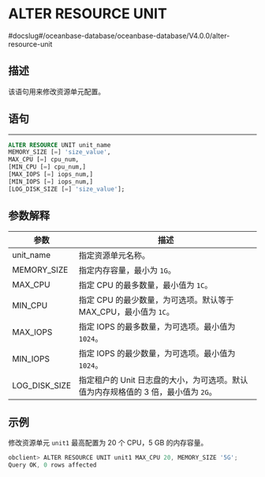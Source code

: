 # ALTER RESOURCE UNIT 

#docslug#/oceanbase-database/oceanbase-database/V4.0.0/alter-resource-unit


## 描述 


该语句用来修改资源单元配置。

## 语句 
-----------------------

```sql
ALTER RESOURCE UNIT unit_name 
MEMORY_SIZE [=] 'size_value',
MAX_CPU [=] cpu_num, 
[MIN_CPU [=] cpu_num,]
[MAX_IOPS [=] iops_num,]
[MIN_IOPS [=] iops_num,] 
[LOG_DISK_SIZE [=] 'size_value'];
```



## 参数解释 




|       参数        |                            描述                            |
|-----------------|----------------------------------------------------------|
| unit_name  | 指定资源单元名称。|
| MEMORY_SIZE  | 指定内存容量，最小为 `1G`。|
| MAX_CPU         | 指定 CPU 的最多数量，最小值为 `1C`。                                                       |
| MIN_CPU         | 指定 CPU 的最少数量，为可选项。默认等于 MAX_CPU，最小值为 `1C`。                                                       |
| MAX_IOPS        | 指定 IOPS 的最多数量，为可选项。最小值为 `1024`。                                       |
| MIN_IOPS        | 指定 IOPS 的最少数量，为可选项。最小值为 `1024`。                                                      |
| LOG_DISK_SIZE | 指定租户的 Unit 日志盘的大小，为可选项。默认值为内存规格值的 3 倍，最小值为 `2G`。|



示例 
-----------------------

修改资源单元 `unit1` 最高配置为 20 个 CPU，5 GB 的内存容量。

```javascript
obclient> ALTER RESOURCE UNIT unit1 MAX_CPU 20, MEMORY_SIZE '5G';
Query OK, 0 rows affected 
```


